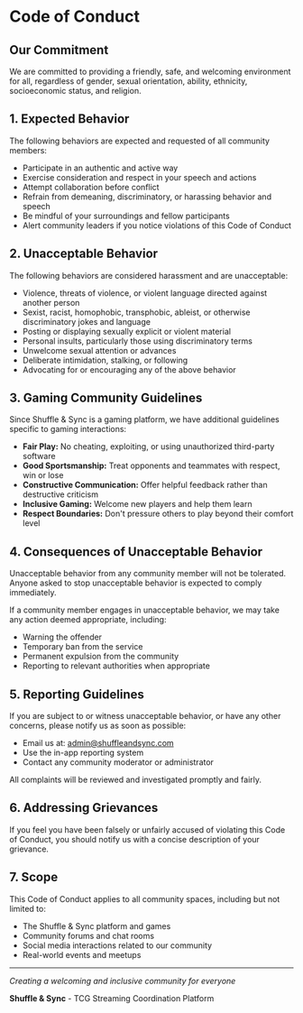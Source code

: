 # Code of Conduct

## Our Commitment

We are committed to providing a friendly, safe, and welcoming environment for all, regardless of gender, sexual orientation, ability, ethnicity, socioeconomic status, and religion.

## 1. Expected Behavior

The following behaviors are expected and requested of all community members:

- Participate in an authentic and active way
- Exercise consideration and respect in your speech and actions
- Attempt collaboration before conflict
- Refrain from demeaning, discriminatory, or harassing behavior and speech
- Be mindful of your surroundings and fellow participants
- Alert community leaders if you notice violations of this Code of Conduct

## 2. Unacceptable Behavior

The following behaviors are considered harassment and are unacceptable:

- Violence, threats of violence, or violent language directed against another person
- Sexist, racist, homophobic, transphobic, ableist, or otherwise discriminatory jokes and language
- Posting or displaying sexually explicit or violent material
- Personal insults, particularly those using discriminatory terms
- Unwelcome sexual attention or advances
- Deliberate intimidation, stalking, or following
- Advocating for or encouraging any of the above behavior

## 3. Gaming Community Guidelines

Since Shuffle & Sync is a gaming platform, we have additional guidelines specific to gaming interactions:

- **Fair Play:** No cheating, exploiting, or using unauthorized third-party software
- **Good Sportsmanship:** Treat opponents and teammates with respect, win or lose
- **Constructive Communication:** Offer helpful feedback rather than destructive criticism
- **Inclusive Gaming:** Welcome new players and help them learn
- **Respect Boundaries:** Don't pressure others to play beyond their comfort level

## 4. Consequences of Unacceptable Behavior

Unacceptable behavior from any community member will not be tolerated. Anyone asked to stop unacceptable behavior is expected to comply immediately.

If a community member engages in unacceptable behavior, we may take any action deemed appropriate, including:

- Warning the offender
- Temporary ban from the service
- Permanent expulsion from the community
- Reporting to relevant authorities when appropriate

## 5. Reporting Guidelines

If you are subject to or witness unacceptable behavior, or have any other concerns, please notify us as soon as possible:

- Email us at: admin@shuffleandsync.com
- Use the in-app reporting system
- Contact any community moderator or administrator

All complaints will be reviewed and investigated promptly and fairly.

## 6. Addressing Grievances

If you feel you have been falsely or unfairly accused of violating this Code of Conduct, you should notify us with a concise description of your grievance.

## 7. Scope

This Code of Conduct applies to all community spaces, including but not limited to:

- The Shuffle & Sync platform and games
- Community forums and chat rooms
- Social media interactions related to our community
- Real-world events and meetups

---

*Creating a welcoming and inclusive community for everyone*

**Shuffle & Sync** - TCG Streaming Coordination Platform